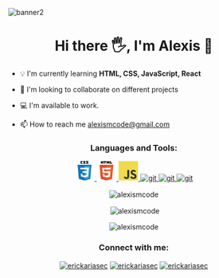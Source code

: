 ![banner2](https://user-images.githubusercontent.com/79610034/172014092-4b36ab30-7306-4bf8-9ba1-326c19e5467e.png)

<h1 align="center">Hi there 🖐️, I'm Alexis 🧑‍</h1>


- 💡 I'm currently learning **HTML, CSS, JavaScript, React**

- 👯 I'm looking to collaborate on different projects 

- 💻 I'm available to work.

- 📫 How to reach me alexismcode@gmail.com

<h3 align="center">Languages and Tools:</h3>
<p align="center"><a href="https://www.w3schools.com/css/" target="_blank" rel="noreferrer"> <img src="https://raw.githubusercontent.com/devicons/devicon/master/icons/css3/css3-original-wordmark.svg" alt="css3" width="40" height="40"/> </a> <a href="https://www.w3.org/html/" target="_blank" rel="noreferrer"> <img src="https://raw.githubusercontent.com/devicons/devicon/master/icons/html5/html5-original-wordmark.svg" alt="html5" width="40" height="40"/> </a> <a href="https://developer.mozilla.org/en-US/docs/Web/JavaScript" target="_blank" rel="noreferrer"> <img src="https://raw.githubusercontent.com/devicons/devicon/master/icons/javascript/javascript-original.svg" alt="javascript" width="40" height="40"/> </a> <a href="https://git-scm.com/" target="_blank" rel="noreferrer"> <img src="https://www.vectorlogo.zone/logos/git-scm/git-scm-icon.svg" alt="git" width="40" height="40"/> </a> <a href="https://www.adobe.com/products/illustrator.html" target="_blank" rel="noreferrer"> <img src="https://www.vectorlogo.zone/logos/adobe_illustrator/adobe_illustrator-icon.svg" alt="git" width="40" height="40"/> </a> <a href="https://www.adobe.com/products/photoshop.html" target="_blank" rel="noreferrer"> <img src="https://logodownload.org/wp-content/uploads/2019/10/adobe-photoshop-logo-4.png" alt="git" width="40" height="40"/> </a></p>


<p align="center"><img align="center" src="https://github-readme-stats.vercel.app/api/top-langs?username=alexismcode&theme=prussian&show_icons=true&locale=en&layout=compact" alt="alexismcode" /></p>

<p align="center">&nbsp;<img align="center" src="https://github-readme-stats.vercel.app/api?username=alexismcode&theme=prussian&show_icons=true&locale=en" alt="alexismcode" /></p>

<p align="center"><img align="center" src="https://github-readme-streak-stats.herokuapp.com/?user=alexismcode&theme=prussian" alt="alexismcode" /></p>

<h3 align="center">Connect with me:</h3>
<p align="center">
<a href="https://linkedin.com/in/alexismcode" target="blank"><img align="center" src="https://raw.githubusercontent.com/rahuldkjain/github-profile-readme-generator/master/src/images/icons/Social/linked-in-alt.svg" alt="erickariasec" height="30" width="40" /></a>
<a href="https://instagram.com/alexismcode" target="blank"><img align="center" src="https://raw.githubusercontent.com/rahuldkjain/github-profile-readme-generator/master/src/images/icons/Social/instagram.svg" alt="erickariasec" height="30" width="40" /></a>
<a href="https://www.hackerrank.com/alexismcode" target="blank"><img align="center" src="https://raw.githubusercontent.com/rahuldkjain/github-profile-readme-generator/master/src/images/icons/Social/hackerrank.svg" alt="erickariasec" height="30" width="40" /></a>
</p>

